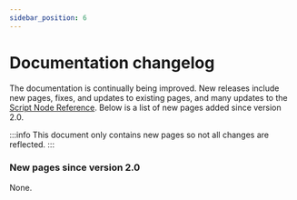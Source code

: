 ```yaml
---
sidebar_position: 6
---
```


# Documentation changelog

The documentation is continually being improved.
New releases include new pages, fixes, and updates to existing pages, and many updates to the [Script Node Reference](../nodes/all_nodes).
Below is a list of new pages added since version 2.0.

:::info
This document only contains new pages so not all changes are reflected.
:::

### New pages since version 2.0

None.